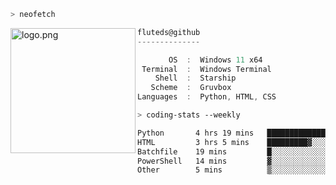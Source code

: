```zsh
> neofetch
```

<!--img align="left" src="https://github.com/fluteds.png" alt="logo.png" width="200"/>-->
<img align="left" src="https://external-content.duckduckgo.com/iu/?u=https%3A%2F%2F78.media.tumblr.com%2F975fca5f82161b190efdcaa05ffbd4ec%2Ftumblr_p6q6m9TJF01x3p3jmo1_500.png&f=1&nofb=1" alt="logo.png" width="200"/>

```csharp
fluteds@github
--------------

       OS  :  Windows 11 x64
 Terminal  :  Windows Terminal
    Shell  :  Starship
   Scheme  :  Gruvbox
Languages  :  Python, HTML, CSS
```

```zsh
> coding-stats --weekly
```

<!--START_SECTION:waka-->

```txt
Python       4 hrs 19 mins   █████████████▒░░░░░░░░░░░   53.19 %
HTML         3 hrs 5 mins    █████████▓░░░░░░░░░░░░░░░   38.07 %
Batchfile    19 mins         █░░░░░░░░░░░░░░░░░░░░░░░░   03.97 %
PowerShell   14 mins         ▓░░░░░░░░░░░░░░░░░░░░░░░░   03.00 %
Other        5 mins          ▒░░░░░░░░░░░░░░░░░░░░░░░░   01.07 %
```

<!--END_SECTION:waka-->
